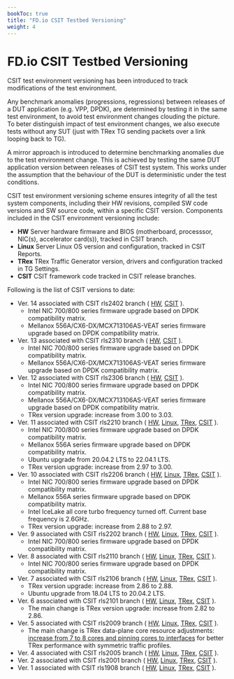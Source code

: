 ```yaml
---
bookToc: true
title: "FD.io CSIT Testbed Versioning"
weight: 4
---
```


# FD.io CSIT Testbed Versioning

CSIT test environment versioning has been introduced to track modifications of
the test environment.

Any benchmark anomalies (progressions, regressions) between releases of a DUT
application (e.g. VPP, DPDK), are determined by testing it in the same test
environment, to avoid test environment changes clouding the picture.
To beter distinguish impact of test environment changes, we also execute tests
without any SUT (just with TRex TG sending packets over a link looping back to
TG).

A mirror approach is introduced to determine benchmarking anomalies due to the
test environment change. This is achieved by testing the same DUT application
version between releases of CSIT test system. This works under the assumption
that the behaviour of the DUT is deterministic under the test conditions.

CSIT test environment versioning scheme ensures integrity of all the test system
components, including their HW revisions, compiled SW code versions and SW
source code, within a specific CSIT version. Components included in the CSIT
environment versioning include:

- **HW** Server hardware firmware and BIOS (motherboard, processsor,
  NIC(s), accelerator card(s)), tracked in CSIT branch.
- **Linux** Server Linux OS version and configuration, tracked in CSIT
  Reports.
- **TRex** TRex Traffic Generator version, drivers and configuration
  tracked in TG Settings.
- **CSIT** CSIT framework code tracked in CSIT release branches.

Following is the list of CSIT versions to date:

- Ver. 14 associated with CSIT rls2402 branch (
  [HW](https://git.fd.io/csit/tree/docs/content/infrastructure/testbed_configuration?h=rls2402),
  [CSIT](https://git.fd.io/csit/tree/?h=rls2402)
  ).
  - Intel NIC 700/800 series firmware upgrade based on DPDK compatibility
    matrix.
  - Mellanox 556A/CX6-DX/MCX713106AS-VEAT series firmware upgrade based on DPDK
    compatibility matrix.
- Ver. 13 associated with CSIT rls2310 branch (
  [HW](https://git.fd.io/csit/tree/docs/content/infrastructure/testbed_configuration?h=rls2310),
  [CSIT](https://git.fd.io/csit/tree/?h=rls2310)
  ).
  - Intel NIC 700/800 series firmware upgrade based on DPDK compatibility
    matrix.
  - Mellanox 556A/CX6-DX/MCX713106AS-VEAT series firmware upgrade based on DPDK
    compatibility matrix.
- Ver. 12 associated with CSIT rls2306 branch (
  [HW](https://git.fd.io/csit/tree/docs/content/infrastructure/testbed_configuration?h=rls2306),
  [CSIT](https://git.fd.io/csit/tree/?h=rls2306)
  ).
  - Intel NIC 700/800 series firmware upgrade based on DPDK compatibility
    matrix.
  - Mellanox 556A/CX6-DX/MCX713106AS-VEAT series firmware upgrade based on DPDK
    compatibility matrix.
  - TRex version upgrade: increase from 3.00 to 3.03.
- Ver. 11 associated with CSIT rls2210 branch (
  [HW](https://git.fd.io/csit/tree/docs/lab?h=rls2210),
  [Linux](https://s3-docs.fd.io/csit/rls2210/report/vpp_performance_tests/test_environment.html#sut-settings-linux),
  [TRex](https://s3-docs.fd.io/csit/rls2210/report/vpp_performance_tests/test_environment.html#tg-settings-trex),
  [CSIT](https://git.fd.io/csit/tree/?h=rls2210)
  ).
  - Intel NIC 700/800 series firmware upgrade based on DPDK compatibility
    matrix.
  - Mellanox 556A series firmware upgrade based on DPDK compatibility
    matrix.
  - Ubuntu upgrade from 20.04.2 LTS to 22.04.1 LTS.
  - TRex version upgrade: increase from 2.97 to 3.00.
- Ver. 10 associated with CSIT rls2206 branch (
  [HW](https://git.fd.io/csit/tree/docs/lab?h=rls2206),
  [Linux](https://s3-docs.fd.io/csit/rls2206/report/vpp_performance_tests/test_environment.html#sut-settings-linux),
  [TRex](https://s3-docs.fd.io/csit/rls2206/report/vpp_performance_tests/test_environment.html#tg-settings-trex),
  [CSIT](https://git.fd.io/csit/tree/?h=rls2206)
  ).
  - Intel NIC 700/800 series firmware upgrade based on DPDK compatibility
    matrix.
  - Mellanox 556A series firmware upgrade based on DPDK compatibility
    matrix.
  - Intel IceLake all core turbo frequency turned off. Current base frequency
    is 2.6GHz.
  - TRex version upgrade: increase from 2.88 to 2.97.
- Ver. 9 associated with CSIT rls2202 branch (
  [HW](https://git.fd.io/csit/tree/docs/lab?h=rls2202),
  [Linux](https://s3-docs.fd.io/csit/rls2202/report/vpp_performance_tests/test_environment.html#sut-settings-linux),
  [TRex](https://s3-docs.fd.io/csit/rls2202/report/vpp_performance_tests/test_environment.html#tg-settings-trex),
  [CSIT](https://git.fd.io/csit/tree/?h=rls2202)
  ).
  - Intel NIC 700/800 series firmware upgrade based on DPDK compatibility
    matrix.
- Ver. 8 associated with CSIT rls2110 branch (
  [HW](https://git.fd.io/csit/tree/docs/lab?h=rls2110),
  [Linux](https://s3-docs.fd.io/csit/rls2110/report/vpp_performance_tests/test_environment.html#sut-settings-linux),
  [TRex](https://s3-docs.fd.io/csit/rls2110/report/vpp_performance_tests/test_environment.html#tg-settings-trex),
  [CSIT](https://git.fd.io/csit/tree/?h=rls2110)
  ).
  - Intel NIC 700/800 series firmware upgrade based on DPDK compatibility
    matrix.
- Ver. 7 associated with CSIT rls2106 branch (
  [HW](https://git.fd.io/csit/tree/docs/lab?h=rls2106),
  [Linux](https://s3-docs.fd.io/csit/rls2106/report/vpp_performance_tests/test_environment.html#sut-settings-linux),
  [TRex](https://s3-docs.fd.io/csit/rls2106/report/vpp_performance_tests/test_environment.html#tg-settings-trex),
  [CSIT](https://git.fd.io/csit/tree/?h=rls2106)
  ).
  - TRex version upgrade: increase from 2.86 to 2.88.
  - Ubuntu upgrade from 18.04 LTS to 20.04.2 LTS.
- Ver. 6 associated with CSIT rls2101 branch (
  [HW](https://git.fd.io/csit/tree/docs/lab?h=rls2101),
  [Linux](https://docs.fd.io/csit/rls2101/report/vpp_performance_tests/test_environment.html#sut-settings-linux),
  [TRex](https://docs.fd.io/csit/rls2101/report/vpp_performance_tests/test_environment.html#tg-settings-trex),
  [CSIT](https://git.fd.io/csit/tree/?h=rls2101)
  ).
  - The main change is TRex version upgrade: increase from 2.82 to 2.86.
- Ver. 5 associated with CSIT rls2009 branch (
  [HW](https://git.fd.io/csit/tree/docs/lab?h=rls2009),
  [Linux](https://docs.fd.io/csit/rls2009/report/vpp_performance_tests/test_environment.html#sut-settings-linux),
  [TRex](https://docs.fd.io/csit/rls2009/report/vpp_performance_tests/test_environment.html#tg-settings-trex),
  [CSIT](https://git.fd.io/csit/tree/?h=rls2009)
  ).
  - The main change is TRex data-plane core resource adjustments:
    [increase from 7 to 8 cores and pinning cores to interfaces](https://gerrit.fd.io/r/c/csit/+/28184)
    for better TRex performance with symmetric traffic profiles.
- Ver. 4 associated with CSIT rls2005 branch (
  [HW](https://git.fd.io/csit/tree/docs/lab?h=rls2005),
  [Linux](https://docs.fd.io/csit/rls2005/report/vpp_performance_tests/test_environment.html#sut-settings-linux),
  [TRex](https://docs.fd.io/csit/rls2005/report/vpp_performance_tests/test_environment.html#tg-settings-trex),
  [CSIT](https://git.fd.io/csit/tree/?h=rls2005)
  ).
- Ver. 2 associated with CSIT rls2001 branch (
  [HW](https://git.fd.io/csit/tree/docs/lab?h=rls2001),
  [Linux](https://docs.fd.io/csit/rls2001/report/vpp_performance_tests/test_environment.html#sut-settings-linux),
  [TRex](https://docs.fd.io/csit/rls2001/report/vpp_performance_tests/test_environment.html#tg-settings-trex),
  [CSIT](https://git.fd.io/csit/tree/?h=rls2001)
  ).
- Ver. 1 associated with CSIT rls1908 branch (
  [HW](https://git.fd.io/csit/tree/docs/lab?h=rls1908),
  [Linux](https://docs.fd.io/csit/rls1908/report/vpp_performance_tests/test_environment.html#sut-settings-linux),
  [TRex](https://docs.fd.io/csit/rls1908/report/vpp_performance_tests/test_environment.html#tg-settings-trex),
  [CSIT](https://git.fd.io/csit/tree/?h=rls1908)
  ).
